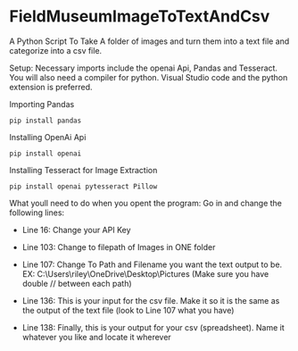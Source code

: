 # FieldMuseumImageToTextAndCsv
A Python Script To Take A folder of images and turn them into a text file and categorize into a csv file.

Setup:
Necessary imports include the openai Api, Pandas and Tesseract. You will also need a compiler for python. Visual Studio code and the python extension is preferred. 

Importing Pandas
```
pip install pandas
```
Installing OpenAi Api
```
pip install openai 
```
Installing Tesseract for Image Extraction
```
pip install openai pytesseract Pillow
```

What youll need to do when you opent the program:
Go in and change the following lines:
- Line 16: Change your API Key
- Line 103: Change to filepath of Images in ONE folder
- Line 107: Change To Path and Filename you want the text output to be. 
  EX: C:\\Users\\riley\\OneDrive\\Desktop\\Pictures (Make sure you have double // between each path)

- Line 136: This is your input for the csv file. Make it so it is the same as the output of the text file (look to Line 107 what you have)
- Line 138: Finally, this is your output for your csv (spreadsheet). Name it whatever you like and locate it wherever
